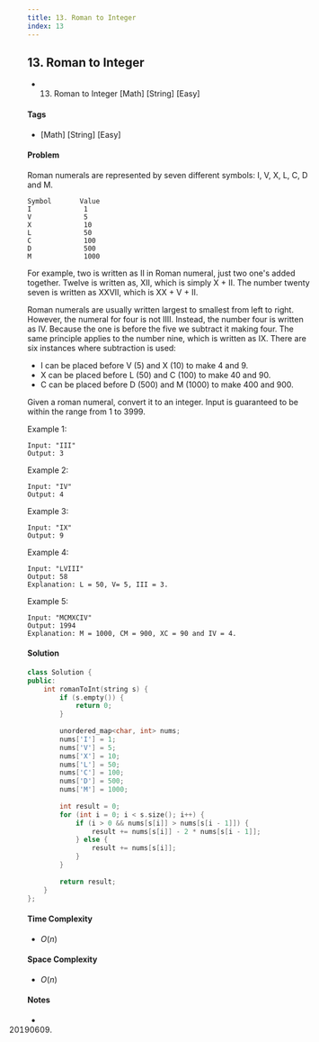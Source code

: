 ```yaml
---
title: 13. Roman to Integer
index: 13
---
```


## 13. Roman to Integer
- 13. Roman to Integer [Math] [String] [Easy]

#### Tags
- [Math] [String] [Easy]

#### Problem
Roman numerals are represented by seven different symbols: I, V, X, L, C, D and M.

    Symbol       Value
    I             1
    V             5
    X             10
    L             50
    C             100
    D             500
    M             1000

For example, two is written as II in Roman numeral, just two one's added together. Twelve is written as, XII, which is simply X + II. The number twenty seven is written as XXVII, which is XX + V + II.

Roman numerals are usually written largest to smallest from left to right. However, the numeral for four is not IIII. Instead, the number four is written as IV. Because the one is before the five we subtract it making four. The same principle applies to the number nine, which is written as IX. There are six instances where subtraction is used:

- I can be placed before V (5) and X (10) to make 4 and 9. 
- X can be placed before L (50) and C (100) to make 40 and 90. 
- C can be placed before D (500) and M (1000) to make 400 and 900.

Given a roman numeral, convert it to an integer. Input is guaranteed to be within the range from 1 to 3999.

Example 1:

    Input: "III"
    Output: 3

Example 2:

    Input: "IV"
    Output: 4

Example 3:

    Input: "IX"
    Output: 9

Example 4:

    Input: "LVIII"
    Output: 58
    Explanation: L = 50, V= 5, III = 3.

Example 5:

    Input: "MCMXCIV"
    Output: 1994
    Explanation: M = 1000, CM = 900, XC = 90 and IV = 4.

#### Solution
``` C++
class Solution {
public:
    int romanToInt(string s) {
        if (s.empty()) {
            return 0;
        }
        
        unordered_map<char, int> nums;
        nums['I'] = 1;
        nums['V'] = 5;
        nums['X'] = 10;
        nums['L'] = 50;
        nums['C'] = 100;
        nums['D'] = 500;
        nums['M'] = 1000;
        
        int result = 0;
        for (int i = 0; i < s.size(); i++) {
            if (i > 0 && nums[s[i]] > nums[s[i - 1]]) {
                result += nums[s[i]] - 2 * nums[s[i - 1]];
            } else {
                result += nums[s[i]];
            }
        }
        
        return result;
    }
};
```

#### Time Complexity
- $O(n)$

#### Space Complexity
- $O(n)$

#### Notes
- 20190609.
